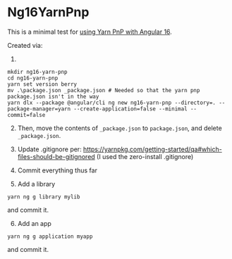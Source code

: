 # Ng16YarnPnp

This is a minimal test for [using Yarn PnP with Angular 16](https://github.com/angular/angular-cli/issues/16980).

Created via:

1.
```
mkdir ng16-yarn-pnp
cd ng16-yarn-pnp
yarn set version berry
mv .\package.json _package.json # Needed so that the yarn pnp package.json isn't in the way
yarn dlx --package @angular/cli ng new ng16-yarn-pnp --directory=. --package-manager=yarn --create-application=false --minimal --commit=false
```

2. Then, move the contents of `_package.json` to `package.json`, and delete `_package.json`.

3. Update .gitignore per: https://yarnpkg.com/getting-started/qa#which-files-should-be-gitignored
(I used the zero-install .gitignore)

4. Commit everything thus far

5. Add a library
```
yarn ng g library mylib
```

and commit it.

6. Add an app
```
yarn ng g application myapp
```

and commit it.
